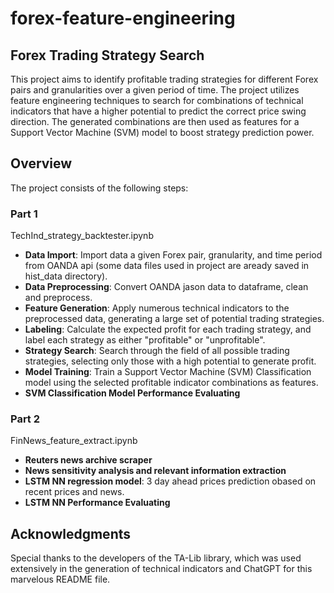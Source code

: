 # forex-feature-engineering

## Forex Trading Strategy Search
This project aims to identify profitable trading strategies for different Forex pairs and granularities over a given period of time. The project utilizes feature engineering techniques to search for combinations of technical indicators that have a higher potential to predict the correct price swing direction. The generated combinations are then used as features for a Support Vector Machine (SVM) model to boost strategy prediction power.

## Overview
The project consists of the following steps:

### Part 1 
TechInd_strategy_backtester.ipynb
- **Data Import**: Import data a given Forex pair, granularity, and time period from OANDA api (some data files used in project are aready saved in hist_data directory).
- **Data Preprocessing**: Convert OANDA jason data to dataframe, clean and preprocess.
- **Feature Generation**: Apply numerous technical indicators to the preprocessed data, generating a large set of potential trading strategies.
- **Labeling**: Calculate the expected profit for each trading strategy, and label each strategy as either "profitable" or "unprofitable".
- **Strategy Search**: Search through the field of all possible trading strategies, selecting only those with a high potential to generate profit.
- **Model Training**: Train a Support Vector Machine (SVM) Classification model using the selected profitable indicator combinations as features.
- **SVM Classification Model Performance Evaluating**

### Part 2 
FinNews_feature_extract.ipynb
- **Reuters news archive scraper**
- **News sensitivity analysis and relevant information extraction**
- **LSTM NN regression model**: 3 day ahead prices prediction obased on recent prices and news.
- **LSTM NN Performance Evaluating**  


## Acknowledgments
Special thanks to the developers of the TA-Lib library, which was used extensively in the generation of technical indicators and ChatGPT for this marvelous README file. 
